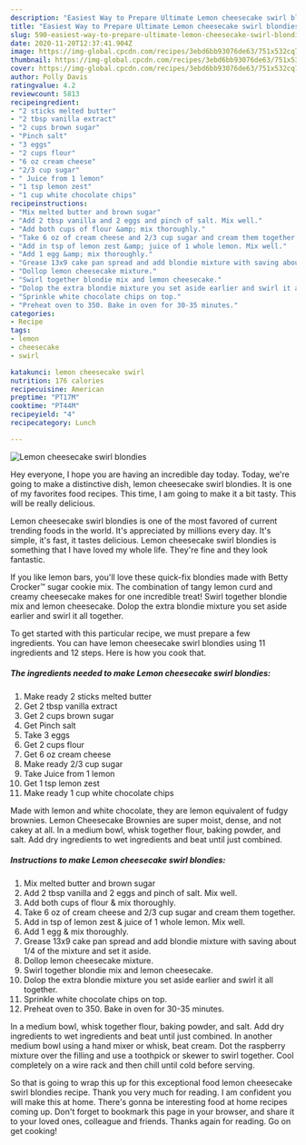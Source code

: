 ```yaml
---
description: "Easiest Way to Prepare Ultimate Lemon cheesecake swirl blondies"
title: "Easiest Way to Prepare Ultimate Lemon cheesecake swirl blondies"
slug: 590-easiest-way-to-prepare-ultimate-lemon-cheesecake-swirl-blondies
date: 2020-11-20T12:37:41.904Z
image: https://img-global.cpcdn.com/recipes/3ebd6bb93076de63/751x532cq70/lemon-cheesecake-swirl-blondies-recipe-main-photo.jpg
thumbnail: https://img-global.cpcdn.com/recipes/3ebd6bb93076de63/751x532cq70/lemon-cheesecake-swirl-blondies-recipe-main-photo.jpg
cover: https://img-global.cpcdn.com/recipes/3ebd6bb93076de63/751x532cq70/lemon-cheesecake-swirl-blondies-recipe-main-photo.jpg
author: Polly Davis
ratingvalue: 4.2
reviewcount: 5813
recipeingredient:
- "2 sticks melted butter"
- "2 tbsp vanilla extract"
- "2 cups brown sugar"
- "Pinch salt"
- "3 eggs"
- "2 cups flour"
- "6 oz cream cheese"
- "2/3 cup sugar"
- " Juice from 1 lemon"
- "1 tsp lemon zest"
- "1 cup white chocolate chips"
recipeinstructions:
- "Mix melted butter and brown sugar"
- "Add 2 tbsp vanilla and 2 eggs and pinch of salt. Mix well."
- "Add both cups of flour &amp; mix thoroughly."
- "Take 6 oz of cream cheese and 2/3 cup sugar and cream them together."
- "Add in tsp of lemon zest &amp; juice of 1 whole lemon. Mix well."
- "Add 1 egg &amp; mix thoroughly."
- "Grease 13x9 cake pan spread and add blondie mixture with saving about 1/4 of the mixture and set it aside."
- "Dollop lemon cheesecake mixture."
- "Swirl together blondie mix and lemon cheesecake."
- "Dolop the extra blondie mixture you set aside earlier and swirl it all together."
- "Sprinkle white chocolate chips on top."
- "Preheat oven to 350. Bake in oven for 30-35 minutes."
categories:
- Recipe
tags:
- lemon
- cheesecake
- swirl

katakunci: lemon cheesecake swirl 
nutrition: 176 calories
recipecuisine: American
preptime: "PT17M"
cooktime: "PT44M"
recipeyield: "4"
recipecategory: Lunch

---
```



![Lemon cheesecake swirl blondies](https://img-global.cpcdn.com/recipes/3ebd6bb93076de63/751x532cq70/lemon-cheesecake-swirl-blondies-recipe-main-photo.jpg)

Hey everyone, I hope you are having an incredible day today. Today, we're going to make a distinctive dish, lemon cheesecake swirl blondies. It is one of my favorites food recipes. This time, I am going to make it a bit tasty. This will be really delicious.

Lemon cheesecake swirl blondies is one of the most favored of current trending foods in the world. It's appreciated by millions every day. It's simple, it's fast, it tastes delicious. Lemon cheesecake swirl blondies is something that I have loved my whole life. They're fine and they look fantastic.

If you like lemon bars, you&#39;ll love these quick-fix blondies made with Betty Crocker™ sugar cookie mix. The combination of tangy lemon curd and creamy cheesecake makes for one incredible treat! Swirl together blondie mix and lemon cheesecake. Dolop the extra blondie mixture you set aside earlier and swirl it all together.


To get started with this particular recipe, we must prepare a few ingredients. You can have lemon cheesecake swirl blondies using 11 ingredients and 12 steps. Here is how you cook that.

<!--inarticleads1-->

##### The ingredients needed to make Lemon cheesecake swirl blondies:

1. Make ready 2 sticks melted butter
1. Get 2 tbsp vanilla extract
1. Get 2 cups brown sugar
1. Get Pinch salt
1. Take 3 eggs
1. Get 2 cups flour
1. Get 6 oz cream cheese
1. Make ready 2/3 cup sugar
1. Take  Juice from 1 lemon
1. Get 1 tsp lemon zest
1. Make ready 1 cup white chocolate chips


Made with lemon and white chocolate, they are lemon equivalent of fudgy brownies. Lemon Cheesecake Brownies are super moist, dense, and not cakey at all. In a medium bowl, whisk together flour, baking powder, and salt. Add dry ingredients to wet ingredients and beat until just combined. 

<!--inarticleads2-->

##### Instructions to make Lemon cheesecake swirl blondies:

1. Mix melted butter and brown sugar
1. Add 2 tbsp vanilla and 2 eggs and pinch of salt. Mix well.
1. Add both cups of flour &amp; mix thoroughly.
1. Take 6 oz of cream cheese and 2/3 cup sugar and cream them together.
1. Add in tsp of lemon zest &amp; juice of 1 whole lemon. Mix well.
1. Add 1 egg &amp; mix thoroughly.
1. Grease 13x9 cake pan spread and add blondie mixture with saving about 1/4 of the mixture and set it aside.
1. Dollop lemon cheesecake mixture.
1. Swirl together blondie mix and lemon cheesecake.
1. Dolop the extra blondie mixture you set aside earlier and swirl it all together.
1. Sprinkle white chocolate chips on top.
1. Preheat oven to 350. Bake in oven for 30-35 minutes.


In a medium bowl, whisk together flour, baking powder, and salt. Add dry ingredients to wet ingredients and beat until just combined. In another medium bowl using a hand mixer or whisk, beat cream. Dot the raspberry mixture over the filling and use a toothpick or skewer to swirl together. Cool completely on a wire rack and then chill until cold before serving. 

So that is going to wrap this up for this exceptional food lemon cheesecake swirl blondies recipe. Thank you very much for reading. I am confident you will make this at home. There's gonna be interesting food at home recipes coming up. Don't forget to bookmark this page in your browser, and share it to your loved ones, colleague and friends. Thanks again for reading. Go on get cooking!
